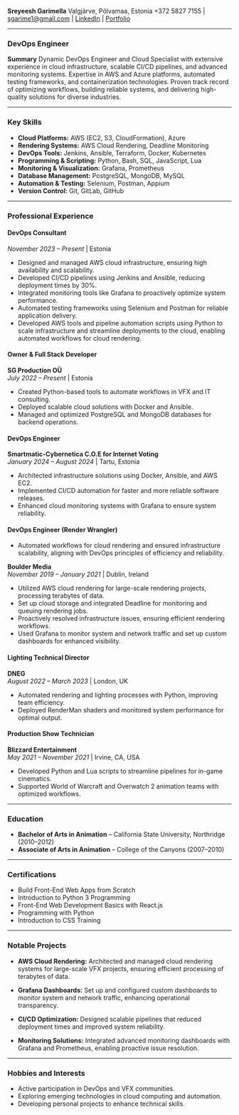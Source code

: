 **Sreyeesh Garimella**
Valgjärve, Põlvamaa, Estonia
+372 5827 7155 | [sgarime1@gmail.com](mailto\:sgarime1@gmail.com) | [LinkedIn](https://www.linkedin.com/in/sreyeeshgarimella) | [Portfolio](https://ittoucan.com)

---

### **DevOps Engineer**

**Summary**
Dynamic DevOps Engineer and Cloud Specialist with extensive experience in cloud infrastructure, scalable CI/CD pipelines, and advanced monitoring systems. Expertise in AWS and Azure platforms, automated testing frameworks, and containerization technologies. Proven track record of optimizing workflows, building reliable systems, and delivering high-quality solutions for diverse industries.

---

### **Key Skills**

- **Cloud Platforms:** AWS (EC2, S3, CloudFormation), Azure
- **Rendering Systems:** AWS Cloud Rendering, Deadline Monitoring
- **DevOps Tools:** Jenkins, Ansible, Terraform, Docker, Kubernetes
- **Programming & Scripting:** Python, Bash, SQL, JavaScript, Lua
- **Monitoring & Visualization:** Grafana, Prometheus
- **Database Management:** PostgreSQL, MongoDB, MySQL
- **Automation & Testing:** Selenium, Postman, Appium
- **Version Control:** Git, GitLab, GitHub

---

### **Professional Experience**

#### **DevOps Consultant**

*November 2023 – Present* | Estonia

- Designed and managed AWS cloud infrastructure, ensuring high availability and scalability.
- Developed CI/CD pipelines using Jenkins and Ansible, reducing deployment times by 30%.
- Integrated monitoring tools like Grafana to proactively optimize system performance.
- Automated testing frameworks using Selenium and Postman for reliable application delivery.
- Developed AWS tools and pipeline automation scripts using Python to scale infrastructure and streamline deployments to the cloud, enabling automated workflows for cloud rendering.

#### **Owner & Full Stack Developer**

**SG Production OÜ**\
*July 2022 – Present* | Estonia

- Created Python-based tools to automate workflows in VFX and IT consulting.
- Deployed scalable cloud solutions with Docker and Ansible.
- Managed and optimized PostgreSQL and MongoDB databases for backend operations.

#### **DevOps Engineer**

**Smartmatic-Cybernetica C.O.E for Internet Voting**\
*January 2024 – August 2024* | Tartu, Estonia

- Architected infrastructure solutions using Docker, Ansible, and AWS EC2.
- Implemented CI/CD automation for faster and more reliable software releases.
- Enhanced cloud monitoring systems with Grafana to ensure system reliability.

#### **DevOps Engineer (Render Wrangler)**

- Automated workflows for cloud rendering and ensured infrastructure scalability, aligning with DevOps principles of efficiency and reliability.

**Boulder Media**\
*November 2019 – January 2021* | Dublin, Ireland

- Utilized AWS cloud rendering for large-scale rendering projects, processing terabytes of data.
- Set up cloud storage and integrated Deadline for monitoring and queuing rendering jobs.
- Proactively resolved infrastructure issues, ensuring efficient rendering workflows.
- Used Grafana to monitor system and network traffic and set up custom dashboards for enhanced visibility.

#### **Lighting Technical Director**

**DNEG**\
*August 2022 – March 2023* | London, UK

- Automated rendering and lighting processes with Python, improving team efficiency.
- Deployed RenderMan shaders and monitored system performance for optimal output.

#### **Production Show Technician**

**Blizzard Entertainment**\
*May 2021 – November 2021* | Irvine, CA, USA

- Developed Python and Lua scripts to streamline pipelines for in-game cinematics.
- Supported World of Warcraft and Overwatch 2 animation teams with optimized workflows.

---

### **Education**

- **Bachelor of Arts in Animation** – California State University, Northridge (2010–2012)
- **Associate of Arts in Animation** – College of the Canyons (2007–2010)

---

### **Certifications**

- Build Front-End Web Apps from Scratch
- Introduction to Python 3 Programming
- Front-End Web Development Basics with React.js
- Programming with Python
- Introduction to CSS Training

---

### **Notable Projects**

- **AWS Cloud Rendering:** Architected and managed cloud rendering systems for large-scale VFX projects, ensuring efficient processing of terabytes of data.

- **Grafana Dashboards:** Set up and configured custom dashboards to monitor system and network traffic, enhancing operational transparency.

- **CI/CD Optimization:** Designed scalable pipelines that reduced deployment times and improved system reliability.

- **Monitoring Solutions:** Integrated advanced monitoring dashboards with Grafana and Prometheus, enabling proactive issue resolution.

---

### **Hobbies and Interests**

- Active participation in DevOps and VFX communities.
- Exploring emerging technologies in cloud computing and automation.
- Developing personal projects to enhance technical skills.

